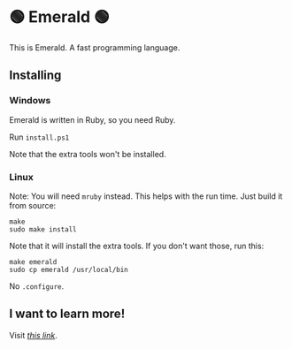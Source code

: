 # 🟢 Emerald 🟢

This is Emerald. A fast programming language.

## Installing

### Windows

Emerald is written in Ruby, so you need Ruby.

Run `install.ps1`

Note that the extra tools won't be installed.

### Linux

Note: You will need `mruby` instead. This helps with the run time.
Just build it from source:

    make
    sudo make install

Note that it will install the extra tools. If you don't want those, run
this:

    make emerald
    sudo cp emerald /usr/local/bin

No `.configure`.

## I want to learn more!

Visit <a href="https://allcode.brahmasharma.repl.co/root/emerald/blob/master/Docs.md">*this link*</a>.

